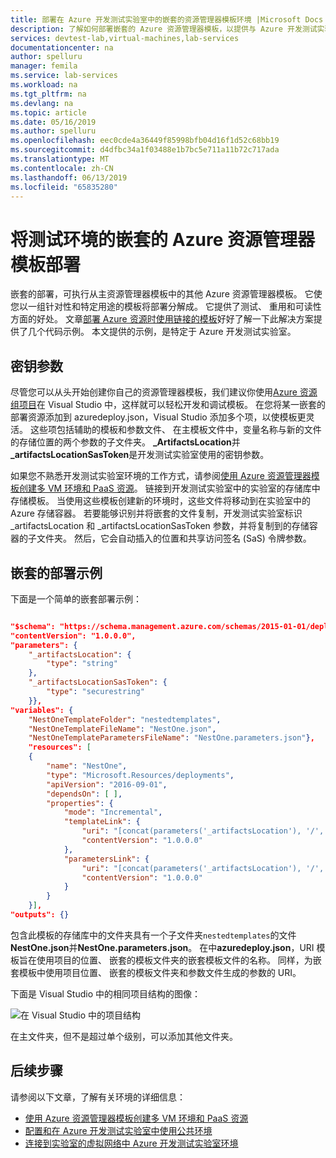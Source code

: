 ```yaml
---
title: 部署在 Azure 开发测试实验室中的嵌套的资源管理器模板环境 |Microsoft Docs
description: 了解如何部署嵌套的 Azure 资源管理器模板，以提供与 Azure 开发测试实验室环境。
services: devtest-lab,virtual-machines,lab-services
documentationcenter: na
author: spelluru
manager: femila
ms.service: lab-services
ms.workload: na
ms.tgt_pltfrm: na
ms.devlang: na
ms.topic: article
ms.date: 05/16/2019
ms.author: spelluru
ms.openlocfilehash: eec0cde4a36449f85998bfb04d16f1d52c68bb19
ms.sourcegitcommit: d4dfbc34a1f03488e1b7bc5e711a11b72c717ada
ms.translationtype: MT
ms.contentlocale: zh-CN
ms.lasthandoff: 06/13/2019
ms.locfileid: "65835280"
---
```

# <a name="deploy-nested-azure-resource-manager-templates-for-testing-environments"></a>将测试环境的嵌套的 Azure 资源管理器模板部署
嵌套的部署，可执行从主资源管理器模板中的其他 Azure 资源管理器模板。 它使您以一组针对性和特定用途的模板将部署分解成。 它提供了测试、 重用和可读性方面的好处。 文章[部署 Azure 资源时使用链接的模板](../azure-resource-manager/resource-group-linked-templates.md)好好了解一下此解决方案提供了几个代码示例。 本文提供的示例，是特定于 Azure 开发测试实验室。 

## <a name="key-parameters"></a>密钥参数
尽管您可以从头开始创建你自己的资源管理器模板，我们建议你使用[Azure 资源组项目](../azure-resource-manager/vs-azure-tools-resource-groups-deployment-projects-create-deploy.md)在 Visual Studio 中，这样就可以轻松开发和调试模板。 在您将某一嵌套的部署资源添加到 azuredeploy.json，Visual Studio 添加多个项，以使模板更灵活。 这些项包括辅助的模板和参数文件、 在主模板文件中，变量名称与新的文件的存储位置的两个参数的子文件夹。 **_ArtifactsLocation**并 **_artifactsLocationSasToken**是开发测试实验室使用的密钥参数。 

如果您不熟悉开发测试实验室环境的工作方式，请参阅[使用 Azure 资源管理器模板创建多 VM 环境和 PaaS 资源](devtest-lab-create-environment-from-arm.md)。 链接到开发测试实验室中的实验室的存储库中存储模板。 当使用这些模板创建新的环境时，这些文件将移动到在实验室中的 Azure 存储容器。 若要能够识别并将嵌套的文件复制，开发测试实验室标识 _artifactsLocation 和 _artifactsLocationSasToken 参数，并将复制到的存储容器的子文件夹。 然后，它会自动插入的位置和共享访问签名 (SaS) 令牌参数。 

## <a name="nested-deployment-example"></a>嵌套的部署示例
下面是一个简单的嵌套部署示例：

```json

"$schema": "https://schema.management.azure.com/schemas/2015-01-01/deploymentTemplate.json#",
"contentVersion": "1.0.0.0",
"parameters": {
    "_artifactsLocation": {
        "type": "string"
    },
    "_artifactsLocationSasToken": {
        "type": "securestring"
    }},
"variables": {
    "NestOneTemplateFolder": "nestedtemplates",
    "NestOneTemplateFileName": "NestOne.json",
    "NestOneTemplateParametersFileName": "NestOne.parameters.json"},
    "resources": [
    {
        "name": "NestOne",
        "type": "Microsoft.Resources/deployments",
        "apiVersion": "2016-09-01",
        "dependsOn": [ ],
        "properties": {
            "mode": "Incremental",
            "templateLink": {
                "uri": "[concat(parameters('_artifactsLocation'), '/', variables('NestOneTemplateFolder'), '/', variables('NestOneTemplateFileName'), parameters('_artifactsLocationSasToken'))]",
                "contentVersion": "1.0.0.0"
            },
            "parametersLink": {
                "uri": "[concat(parameters('_artifactsLocation'), '/', variables('NestOneTemplateFolder'), '/', variables('NestOneTemplateParametersFileName'), parameters('_artifactsLocationSasToken'))]",
                "contentVersion": "1.0.0.0"
            }
        }    
    }],
"outputs": {}
```

包含此模板的存储库中的文件夹具有一个子文件夹`nestedtemplates`的文件**NestOne.json**并**NestOne.parameters.json**。 在中**azuredeploy.json**，URI 模板旨在使用项目的位置、 嵌套的模板文件夹的嵌套模板文件的名称。 同样，为嵌套模板中使用项目位置、 嵌套的模板文件夹和参数文件生成的参数的 URI。 

下面是 Visual Studio 中的相同项目结构的图像： 

![在 Visual Studio 中的项目结构](./media/deploy-nested-template-environments/visual-studio-project-structure.png)

在主文件夹，但不是超过单个级别，可以添加其他文件夹。 

## <a name="next-steps"></a>后续步骤
请参阅以下文章，了解有关环境的详细信息： 

- [使用 Azure 资源管理器模板创建多 VM 环境和 PaaS 资源](devtest-lab-create-environment-from-arm.md)
- [配置和在 Azure 开发测试实验室中使用公共环境](devtest-lab-configure-use-public-environments.md)
- [连接到实验室的虚拟网络中 Azure 开发测试实验室环境](connect-environment-lab-virtual-network.md)